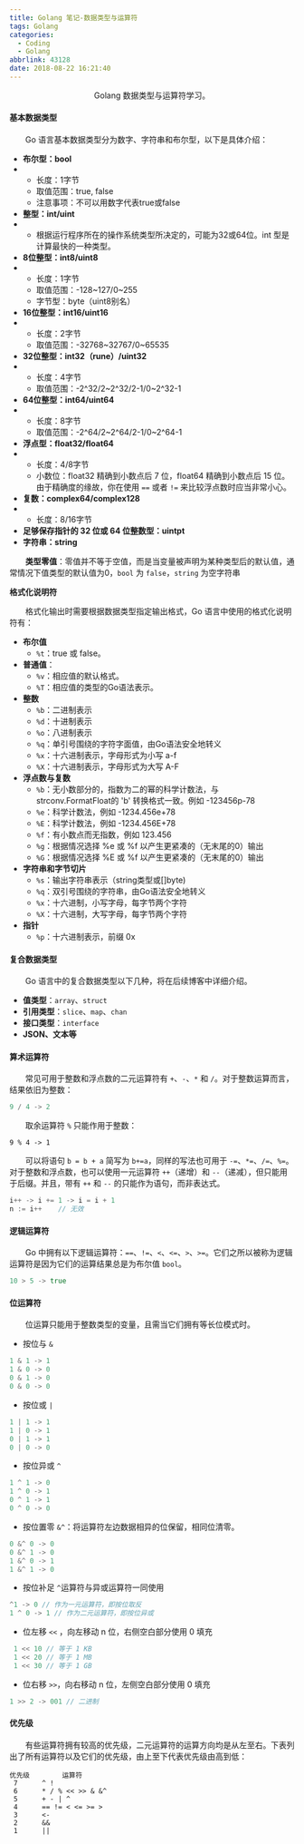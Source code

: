 ```yaml
---
title: Golang 笔记-数据类型与运算符
tags: Golang
categories:
  - Coding
  - Golang
abbrlink: 43128
date: 2018-08-22 16:21:40
---
```


<center>Golang 数据类型与运算符学习。</center>

<!--more-->

#### 基本数据类型

　　Go 语言基本数据类型分为数字、字符串和布尔型，以下是具体介绍：

- **布尔型：bool**
- - 长度：1字节
  - 取值范围：true, false
  - 注意事项：不可以用数字代表true或false
- **整型：int/uint**
- - 根据运行程序所在的操作系统类型所决定的，可能为32或64位。int 型是计算最快的一种类型。
- **8位整型：int8/uint8**
- - 长度：1字节
  - 取值范围：-128~127/0~255
  - 字节型：byte（uint8别名）
- **16位整型：int16/uint16**
- - 长度：2字节
  - 取值范围：-32768~32767/0~65535
- **32位整型：int32（rune）/uint32**
- - 长度：4字节
  - 取值范围：-2^32/2~2^32/2-1/0~2^32-1
- **64位整型：int64/uint64**
- - 长度：8字节
  - 取值范围：-2^64/2~2^64/2-1/0~2^64-1
- **浮点型：float32/float64**
- - 长度：4/8字节
  - 小数位：float32 精确到小数点后 7 位，float64 精确到小数点后 15 位。由于精确度的缘故，你在使用 `==` 或者 `!=` 来比较浮点数时应当非常小心。
- **复数：complex64/complex128**
- - 长度：8/16字节
- **足够保存指针的 32 位或 64 位整数型：uintpt**
- **字符串：string**



　　**类型零值**：零值并不等于空值，而是当变量被声明为某种类型后的默认值，通常情况下值类型的默认值为0，`bool` 为 `false`，`string` 为空字符串



**格式化说明符**

　　格式化输出时需要根据数据类型指定输出格式，Go 语言中使用的格式化说明符有：

- **布尔值**
  - `%t`：true 或 false。
- **普通值**：
  - `%v`：相应值的默认格式。
  - `%T`：相应值的类型的Go语法表示。
- **整数**
  - `%b`：二进制表示
  - `%d`：十进制表示
  - `%o`：八进制表示
  - `%q`：单引号围绕的字符字面值，由Go语法安全地转义
  - `%x`：十六进制表示，字母形式为小写 a-f
  - `%X`：十六进制表示，字母形式为大写 A-F  
- **浮点数与复数**
  - `%b`：无小数部分的，指数为二的幂的科学计数法，与 strconv.FormatFloat的 'b' 转换格式一致。例如 -123456p-78
  - `%e`：科学计数法，例如 -1234.456e+78                         
  - `%E`：科学计数法，例如 -1234.456E+78 
  - `%f`：有小数点而无指数，例如 123.456
  - `%g`：根据情况选择 %e 或 %f 以产生更紧凑的（无末尾的0）输出
  - `%G`：根据情况选择 %E 或 %f 以产生更紧凑的（无末尾的0）输出  
- **字符串和字节切片**
  - `%s`：输出字符串表示（string类型或[]byte) 
  - `%q`：双引号围绕的字符串，由Go语法安全地转义     
  - `%x`：十六进制，小写字母，每字节两个字符      
  - `%X`：十六进制，大写字母，每字节两个字符
- **指针**
  - `%p`：十六进制表示，前缀 0x

#### 复合数据类型

　　Go 语言中的复合数据类型以下几种，将在后续博客中详细介绍。

- **值类型**：`array`、`struct`
- **引用类型**：`slice`、`map`、`chan`
- **接口类型**：`interface`
- **JSON、文本等**

#### 算术运算符

　　常见可用于整数和浮点数的二元运算符有 `+`、`-`、`*` 和 `/`。对于整数运算而言，结果依旧为整数：

```go
9 / 4 -> 2
```

　　取余运算符 `%` 只能作用于整数：

```
9 % 4 -> 1
```

　　可以将语句 `b = b + a` 简写为 `b+=a`，同样的写法也可用于 `-=`、`*=`、`/=`、`%=`。对于整数和浮点数，也可以使用一元运算符 `++`（递增）和 `--`（递减），但只能用于后缀。并且，带有 `++` 和 `--` 的只能作为语句，而非表达式。

```go
i++ -> i += 1 -> i = i + 1
n := i++	// 无效
```

#### 逻辑运算符

　　Go 中拥有以下逻辑运算符：`==`、`!=`、`<`、`<=`、`>`、`>=`。它们之所以被称为逻辑运算符是因为它们的运算结果总是为布尔值 `bool`。

```go
10 > 5 -> true
```

#### 位运算符

　　位运算只能用于整数类型的变量，且需当它们拥有等长位模式时。

- 按位与 `&`

```go
1 & 1 -> 1
1 & 0 -> 0
0 & 1 -> 0
0 & 0 -> 0
```

- 按位或 `|`

```go
1 | 1 -> 1
1 | 0 -> 1
0 | 1 -> 1
0 | 0 -> 0
```

- 按位异或 `^`

```go
1 ^ 1 -> 0
1 ^ 0 -> 1
0 ^ 1 -> 1
0 ^ 0 -> 0
```

- 按位置零 `&^`：将运算符左边数据相异的位保留，相同位清零。

```go
0 &^ 0 -> 0
0 &^ 1 -> 0
1 &^ 0 -> 1
1 &^ 1 -> 0
```

- 按位补足 `^`运算符与异或运算符一同使用

```go
^1 -> 0	// 作为一元运算符，即按位取反
1 ^ 0 -> 1 // 作为二元运算符，即按位异或
```

- 位左移 `<<` ，向左移动 n 位，右侧空白部分使用 0 填充

```go
 1 << 10 // 等于 1 KB
 1 << 20 // 等于 1 MB
 1 << 30 // 等于 1 GB
```

- 位右移 `>>`，向右移动 n 位，左侧空白部分使用 0 填充

```go
1 >> 2 -> 001 // 二进制
```

#### 优先级

　　有些运算符拥有较高的优先级，二元运算符的运算方向均是从左至右。下表列出了所有运算符以及它们的优先级，由上至下代表优先级由高到低：

```
优先级 	   运算符
 7 		^ !
 6 		* / % << >> & &^
 5 		+ - | ^
 4 		== != < <= >= >
 3 		<-
 2 		&&
 1 		||
```

